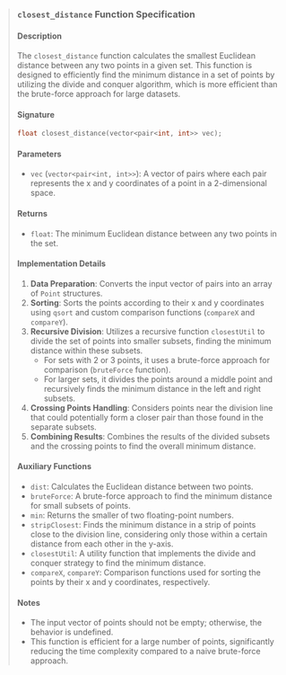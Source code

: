 > ### `closest_distance` Function Specification
>
> #### Description
> The `closest_distance` function calculates the smallest Euclidean distance between any two points in a given set. This function is designed to efficiently find the minimum distance in a set of points by utilizing the divide and conquer algorithm, which is more efficient than the brute-force approach for large datasets.
>
> #### Signature
> ```c++
> float closest_distance(vector<pair<int, int>> vec);
> ```
>
> #### Parameters
> - `vec` (`vector<pair<int, int>>`): A vector of pairs where each pair represents the x and y coordinates of a point in a 2-dimensional space.
>
> #### Returns
> - `float`: The minimum Euclidean distance between any two points in the set.
>
> #### Implementation Details
> 1. **Data Preparation**: Converts the input vector of pairs into an array of `Point` structures.
> 2. **Sorting**: Sorts the points according to their x and y coordinates using `qsort` and custom comparison functions (`compareX` and `compareY`).
> 3. **Recursive Division**: Utilizes a recursive function `closestUtil` to divide the set of points into smaller subsets, finding the minimum distance within these subsets.
>    - For sets with 2 or 3 points, it uses a brute-force approach for comparison (`bruteForce` function).
>    - For larger sets, it divides the points around a middle point and recursively finds the minimum distance in the left and right subsets.
> 4. **Crossing Points Handling**: Considers points near the division line that could potentially form a closer pair than those found in the separate subsets.
> 5. **Combining Results**: Combines the results of the divided subsets and the crossing points to find the overall minimum distance.
>
> #### Auxiliary Functions
> - `dist`: Calculates the Euclidean distance between two points.
> - `bruteForce`: A brute-force approach to find the minimum distance for small subsets of points.
> - `min`: Returns the smaller of two floating-point numbers.
> - `stripClosest`: Finds the minimum distance in a strip of points close to the division line, considering only those within a certain distance from each other in the y-axis.
> - `closestUtil`: A utility function that implements the divide and conquer strategy to find the minimum distance.
> - `compareX`, `compareY`: Comparison functions used for sorting the points by their x and y coordinates, respectively.
>
> #### Notes
> - The input vector of points should not be empty; otherwise, the behavior is undefined.
> - This function is efficient for a large number of points, significantly reducing the time complexity compared to a naive brute-force approach.